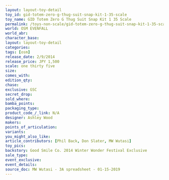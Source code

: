 ```yaml
---
layout: layout-toy-detail 
toy_id: gid-totem-zero-g-thug-suit-snap-kit-1-35-scale
toy_name: GID Totem Zero G Thug Suit Snap Kit 1 35 Scale
permalink: /toys-non-scale/gid-totem-zero-g-thug-suit-snap-kit-1-35-scale.html
world: OSM EVENFALL
world_abr: 
character_base: 
layout: layout-toy-detail
categories: 
tags: [osm]
release_date: 2/9/2014
release_price: JPY 1,500 
scale: one thirty five
size: 
comes_with: 
edition_qty: 
chase: 
exclusive: GSC
secret_drop: 
sold_where: 
bamba_points: 
packaging_type: 
product_code_/_link: N/A
designer: Ashley Wood
makers: 
points_of_articulation: 
variants: 
you_might_also_like: 
article_contributors: [Phil Back, Don Slater, MW Wutasi]
toy_pics: 
backstory: Good Smile Co. 2014 Winter Wonder Festival Exclusive
sale_type: 
event_exclusive: 
event_details: 
source_doc: MW Wutasi - 3A spreadsheet - 01-15-2019
---
```

